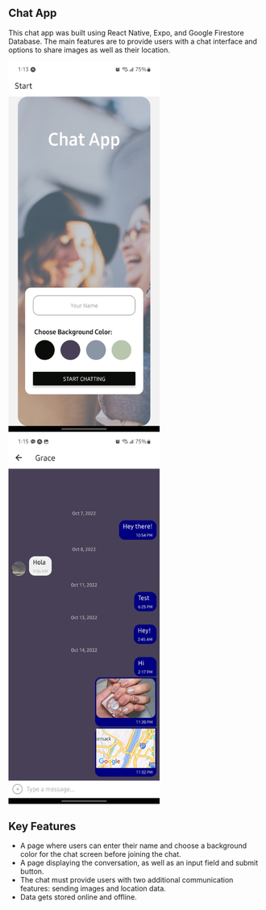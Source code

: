 ## Chat App

This chat app was built using React Native, Expo, and Google Firestore Database. The main features are to provide users with a chat interface and options to share images as well as their location.

<img src="img/StartScreen.jpg" width="300" alt="Screenshot of start screen"> <img src="img/ChatScreen.jpg" width="300" alt="Screenshot of chat screen">


## Key Features

- A page where users can enter their name and choose a background color for the chat screen before joining the chat.
- A page displaying the conversation, as well as an input field and submit button.
- The chat must provide users with two additional communication features: sending images and location data.
- Data gets stored online and offline.
